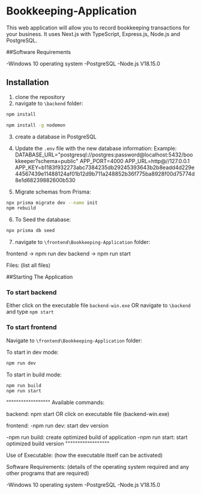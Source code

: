 # Bookkeeping-Application

This web application will allow you to record bookkeeping transactions for your business.
It uses Next.js with TypeScript, Express.js, Node.js and PostgreSQL.

##Software Requirements

-Windows 10 operating system
-PostgreSQL
-Node.js V18.15.0

## Installation

1. clone the repository
2. navigate to ```\backend``` folder:
```bash 
npm install
```
```bash 
npm install -g nodemon
```

3. create a database in PostgreSQL
4. Update the ```.env``` file with the new database information:
Example:
DATABASE_URL="postgresql://postgres:password@localhost:5432/bookkeeper?schema=public"
APP_PORT=4000
APP_URL=http@//127.0.0.1
APP_KEY=b1183f932273abc7384235db29245393643b2b8eadd4d229e44567439e11488124af01b12d9b711a248852b36f775ba8928f00d75774d8e1d68239882600b530

5. Migrate schemas from Prisma:
```bash 
npx prisma migrate dev --name init
npm rebuild
```
6. To Seed the database:
```bash 
npx prisma db seed
```

7. navigate to ```\frontend\Bookkeeping-Application``` folder:


frontend -> npm run dev
backend -> npm run start

Files:
(list all files)


##Starting The Application

### To start backend
Either click on the executable file ```backend-win.exe``` OR navigate to ```\backend``` and type ```npm start```

### To start frontend

Navigate to ```\frontend\Bookkeeping-Application``` folder:

To start in dev mode:
```bash 
npm run dev
```

To start in build mode:
```bash 
npm run build
npm run start
```



""""""""""""""""""
Available commands:

backend:
npm start OR click on executable file (backend-win.exe)

frontend:
-npm run dev: start dev version

-npm run build: create optimized build of application
-npm run start: start optimized build version
""""""""""""""""""


Use of Executable:
(how the executable itself can be activated)

Software Requirements:
(details of the operating system required and any other programs that are required)

-Windows 10 operating system
-PostgreSQL
-Node.js V18.15.0